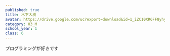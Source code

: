 ```yaml
---
published: true
title: 木下大樹
avatar: https://drive.google.com/uc?export=download&id=1_iZC10XR6FF8yhyAkTlSVsJM_p7uMcpu
category: 03_M
school_year: 1
class: 6
---
```

プログラミングが好きです
